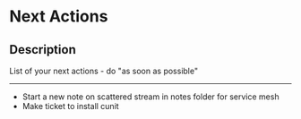# Next Actions

## Description
List of your next actions - do "as soon as possible"

***
- Start a new note on scattered stream in notes folder for service mesh
- Make ticket to install cunit